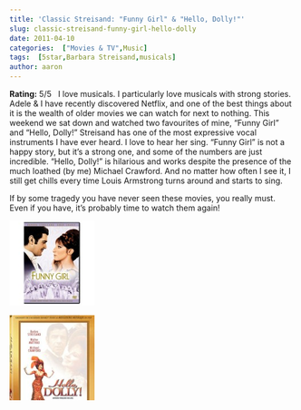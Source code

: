 ```yaml
---
title: 'Classic Streisand: "Funny Girl" & "Hello, Dolly!"'
slug: classic-streisand-funny-girl-hello-dolly
date: 2011-04-10
categories:  ["Movies & TV",Music]
tags:  [5star,Barbara Streisand,musicals]
author: aaron
---
```


**Rating:** 5/5
 
I love musicals. I particularly love musicals with strong stories. Adele & I have recently discovered Netflix, and one of the best things about it is the wealth of older movies we can watch for next to nothing. This weekend we sat down and watched two favourites of mine, “Funny Girl” and “Hello, Dolly!” Streisand has one of the most expressive vocal instruments I have ever heard. I love to hear her sing. “Funny Girl” is not a happy story, but it’s a strong one, and some of the numbers are just incredible. “Hello, Dolly!” is hilarious and works despite the presence of the much loathed (by me) Michael Crawford. And no matter how often I see it, I still get chills every time Louis Armstrong turns around and starts to sing.

If by some tragedy you have never seen these movies, you really must. Even if you have, it’s probably time to watch them again!

![](funny-150x150.jpg "Funny Girl")

![](dolly-150x150.jpg "Hello, Dolly!")
